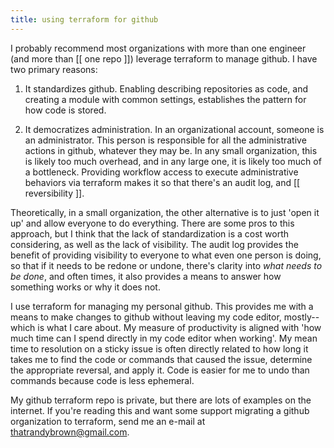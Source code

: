 ```yaml
---
title: using terraform for github
---
```


I probably recommend most organizations with more than one engineer (and more than [[ one repo ]]) leverage terraform to manage github. I have two primary reasons:

1. It standardizes github. Enabling describing repositories as code, and creating a module with common settings, establishes the pattern for how code is stored.

2. It democratizes administration. In an organizational account, someone is an administrator. This person is responsible for all the administrative actions in github, whatever they may be. In any small organization, this is likely too much overhead, and in any large one, it is likely too much of a bottleneck. Providing workflow access to execute administrative behaviors via terraform makes it so that there's an audit log, and [[ reversibility ]].

Theoretically, in a small organization, the other alternative is to just 'open it up' and allow everyone to do everything. There are some pros to this approach, but I think that the lack of standardization is a cost worth considering, as well as the lack of visibility. The audit log provides the benefit of providing visibility to everyone to what even one person is doing, so that if it needs to be redone or undone, there's clarity into _what needs to be done_, and often times, it also provides a means to answer how something works or why it does not.

I use terraform for managing my personal github. This provides me with a means to make changes to github without leaving my code editor, mostly--which is what I care about. My measure of productivity is aligned with 'how much time can I spend directly in my code editor when working'. My mean time to resolution on a sticky issue is often directly related to how long it takes me to find the code or commands that caused the issue, determine the appropriate reversal, and apply it. Code is easier for me to undo than commands because code is less ephemeral.

My github terraform repo is private, but there are lots of examples on the internet. If you're reading this and want some support migrating a github organization to terraform, send me an e-mail at <thatrandybrown@gmail.com>.
